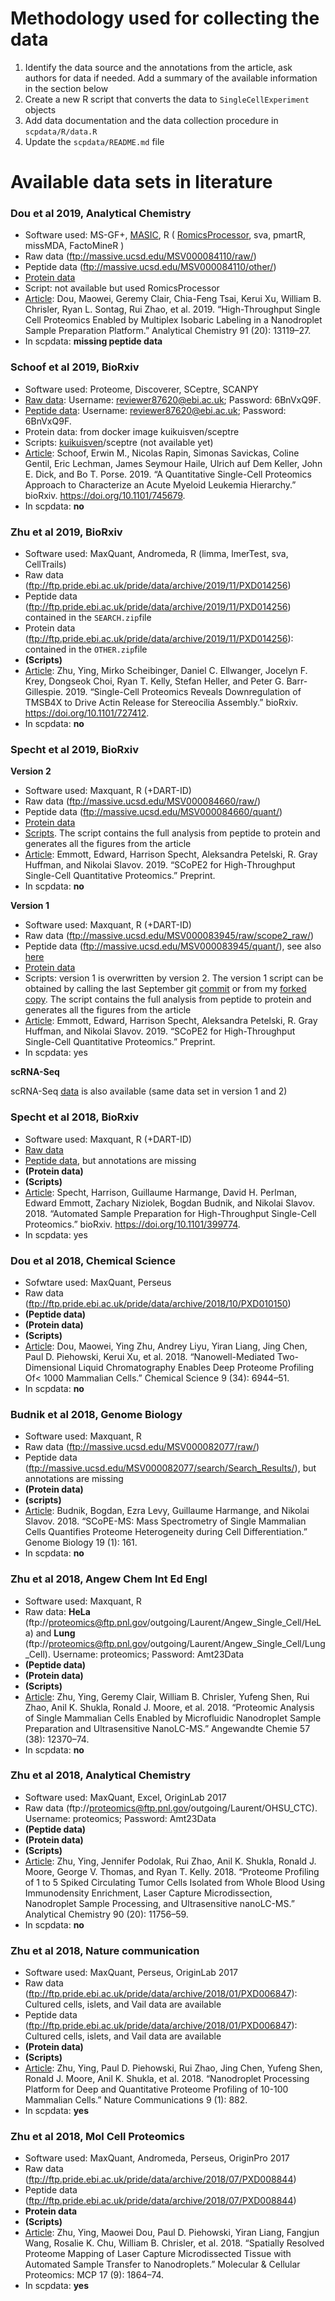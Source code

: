 
# Methodology used for collecting the data


1. Identify the data source and the annotations from the article, ask authors for data if needed. Add a summary of the available information in the section below
2. Create a new R script that converts the data to `SingleCellExperiment` objects
3. Add data documentation and the data collection procedure in `scpdata/R/data.R`
4. Update the `scpdata/README.md` file

# Available data sets in literature

### Dou et al 2019, Analytical Chemistry

- Software used: MS-GF+, [MASIC](https://github.com/PNNL-Comp-Mass-Spec/MASIC/releases/tag/v3.0.7111), R ( [RomicsProcessor](https://github.com/PNNL-Comp-Mass-Spec/RomicsProcessor), sva, pmartR, missMDA, FactoMineR ) 
- Raw data (ftp://massive.ucsd.edu/MSV000084110/raw/)
- Peptide data (ftp://massive.ucsd.edu/MSV000084110/other/)
- [Protein data](https://pubs.acs.org/doi/10.1021/acs.analchem.9b03349)
- Script: not available but used RomicsProcessor
- [Article](http://dx.doi.org/10.1021/acs.analchem.9b03349): Dou, Maowei, Geremy Clair, Chia-Feng Tsai, Kerui Xu, William B. Chrisler, Ryan L. Sontag, Rui Zhao, et al. 2019. “High-Throughput Single Cell Proteomics Enabled by Multiplex Isobaric Labeling in a Nanodroplet Sample Preparation Platform.” Analytical Chemistry 91 (20): 13119–27.
- In scpdata: **missing peptide data**

### Schoof et al 2019, BioRxiv

- Software used: Proteome, Discoverer, SCeptre, SCANPY
- [Raw data](https://www.ebi.ac.uk/pride/archive/projects/PXD015112/private): Username: reviewer87620@ebi.ac.uk; Password: 6BnVxQ9F. 
- [Peptide data](https://www.ebi.ac.uk/pride/archive/projects/PXD015112/private): Username: reviewer87620@ebi.ac.uk; Password: 6BnVxQ9F. 
- Protein data: from docker image kuikuisven/sceptre
- Scripts: [kuikuisven](https://github.com/kuikuisven)/sceptre (not available yet)
- [Article](http://dx.doi.org/10.1101/745679): Schoof, Erwin M., Nicolas Rapin, Simonas Savickas, Coline Gentil, Eric Lechman, James Seymour Haile, Ulrich auf Dem Keller, John E. Dick, and Bo T. Porse. 2019. “A Quantitative Single-Cell Proteomics Approach to Characterize an Acute Myeloid Leukemia Hierarchy.” bioRxiv. https://doi.org/10.1101/745679.
- In scpdata: **no**

### Zhu et al 2019, BioRxiv

- Software used: MaxQuant, Andromeda, R (limma, lmerTest, sva, CellTrails)
- Raw data (ftp://ftp.pride.ebi.ac.uk/pride/data/archive/2019/11/PXD014256)
- Peptide data (ftp://ftp.pride.ebi.ac.uk/pride/data/archive/2019/11/PXD014256) contained in the `SEARCH.zip`file
- Protein data (ftp://ftp.pride.ebi.ac.uk/pride/data/archive/2019/11/PXD014256): contained in the `OTHER.zip`file
- **(Scripts)**
- [Article](http://dx.doi.org/10.1101/727412): Zhu, Ying, Mirko Scheibinger, Daniel C. Ellwanger, Jocelyn F. Krey, Dongseok Choi, Ryan T. Kelly, Stefan Heller, and Peter G. Barr-Gillespie. 2019. “Single-Cell Proteomics Reveals Downregulation of TMSB4X to Drive Actin Release for Stereocilia Assembly.” bioRxiv. https://doi.org/10.1101/727412.
- In scpdata: **no**

### Specht et al 2019, BioRxiv

**Version 2**

- Software used: Maxquant, R (+DART-ID)
- Raw data (ftp://massive.ucsd.edu/MSV000084660/raw/)
- Peptide data (ftp://massive.ucsd.edu/MSV000084660/quant/)
- [Protein data](https://drive.google.com/open?id=1c5Z3b_2gOwDyHCLm9ycY3hXckY1GDd5L)
- [Scripts](https://github.com/SlavovLab/SCoPE2/tree/master/code). The script contains the full analysis from peptide to protein and generates all the figures from the article
- [Article](https://www.biorxiv.org/content/10.1101/647545v3.article-info): Emmott, Edward, Harrison Specht, Aleksandra Petelski, R. Gray Huffman, and Nikolai Slavov. 2019. “SCoPE2 for High-Throughput Single-Cell Quantitative Proteomics.” Preprint.
- In scpdata: **no**

**Version 1**

- Software used: Maxquant, R (+DART-ID)
- Raw data (ftp://massive.ucsd.edu/MSV000083945/raw/scope2_raw/)
- Peptide data (ftp://massive.ucsd.edu/MSV000083945/quant/), see also [here](https://drive.google.com/drive/folders/1cMQ-SIGpHwSfx9wJF2fIa-t8yX329LPM)
- [Protein data](https://scope2.slavovlab.net/docs/data)
- Scripts: version 1 is overwritten by version 2. The version 1 script can be obtained by calling the last September git [commit](https://github.com/SlavovLab/SCoPE2/commit/0f95bf4cb92df9a01168b25927f464d7194a5752) or from my [forked copy](https://github.com/UCLouvain-CBIO/scpScripts/tree/master/20191115-Specht2019/replicate%20specht/code). The script contains the full analysis from peptide to protein and generates all the figures from the article
- [Article](https://www.biorxiv.org/content/10.1101/665307v2): Emmott, Edward, Harrison Specht, Aleksandra Petelski, R. Gray Huffman, and Nikolai Slavov. 2019. “SCoPE2 for High-Throughput Single-Cell Quantitative Proteomics.” Preprint.
- In scpdata: yes

**scRNA-Seq**

scRNA-Seq [data](https://www.ncbi.nlm.nih.gov/geo/query/acc.cgi?acc=GSE142392) is also available (same data set in version 1 and 2)

### Specht et al 2018, BioRxiv

- Software used: Maxquant, R (+DART-ID)
- [Raw data](https://drive.google.com/drive/folders/15E8bkArJ5tV5gRJ3_o4DiowFJxzscVO_)
- [Peptide data](https://drive.google.com/drive/folders/19YG70I52DH5yETcZagdUjNZWNPs0JXVr?usp=sharing), but annotations are missing
- **(Protein data)**
- **(Scripts)**
- [Article](http://dx.doi.org/10.1101/399774): Specht, Harrison, Guillaume Harmange, David H. Perlman, Edward Emmott, Zachary Niziolek, Bogdan Budnik, and Nikolai Slavov. 2018. “Automated Sample Preparation for High-Throughput Single-Cell Proteomics.” bioRxiv. https://doi.org/10.1101/399774.
- In scpdata: yes

### Dou et al 2018, Chemical Science

- Sofwtare used: MaxQuant, Perseus
- Raw data (ftp://ftp.pride.ebi.ac.uk/pride/data/archive/2018/10/PXD010150)
- **(Peptide data)**
- **(Protein data)**
- **(Scripts)**
- [Article](https://pubs.rsc.org/en/content/articlehtml/2018/sc/c8sc02680g): Dou, Maowei, Ying Zhu, Andrey Liyu, Yiran Liang, Jing Chen, Paul D. Piehowski, Kerui Xu, et al. 2018. “Nanowell-Mediated Two-Dimensional Liquid Chromatography Enables Deep Proteome Profiling Of< 1000 Mammalian Cells.” Chemical Science  9 (34): 6944–51.
- In scpdata: **no**

### Budnik et al 2018, Genome Biology

- Software used: Maxquant, R
- Raw data (ftp://massive.ucsd.edu/MSV000082077/raw/)
- Peptide data (ftp://massive.ucsd.edu/MSV000082077/search/Search_Results/), but annotations are missing
- **(Protein data)**
- **(scripts)**
- [Article](http://dx.doi.org/10.1186/s13059-018-1547-5): Budnik, Bogdan, Ezra Levy, Guillaume Harmange, and Nikolai Slavov. 2018. “SCoPE-MS: Mass Spectrometry of Single Mammalian Cells Quantifies Proteome Heterogeneity during Cell Differentiation.” Genome Biology 19 (1): 161.
- In scpdata: **no**

### Zhu et al 2018, Angew Chem Int Ed Engl

- Software used: Maxquant, R 
- Raw data: **HeLa** (ftp://proteomics@ftp.pnl.gov/outgoing/Laurent/Angew_Single_Cell/HeLa) and **Lung** (ftp://proteomics@ftp.pnl.gov/outgoing/Laurent/Angew_Single_Cell/Lung_Cell). Username: proteomics; Password: Amt23Data
- **(Peptide data)**
- **(Protein data)**
- **(Scripts)**
- [Article](http://dx.doi.org/10.1002/anie.201802843): Zhu, Ying, Geremy Clair, William B. Chrisler, Yufeng Shen, Rui Zhao, Anil K. Shukla, Ronald J. Moore, et al. 2018. “Proteomic Analysis of Single Mammalian Cells Enabled by Microfluidic Nanodroplet Sample Preparation and Ultrasensitive NanoLC-MS.” Angewandte Chemie  57 (38): 12370–74.
- In scpdata: **no**

### Zhu et al 2018, Analytical Chemistry

- Software used: MaxQuant, Excel, OriginLab 2017
- Raw data (ftp://proteomics@ftp.pnl.gov/outgoing/Laurent/OHSU_CTC). Username: proteomics; Password:  Amt23Data
- **(Peptide data)**
- **(Protein data)**
- **(Scripts)**
- [Article](http://dx.doi.org/10.1021/acs.analchem.8b03268): Zhu, Ying, Jennifer Podolak, Rui Zhao, Anil K. Shukla, Ronald J. Moore, George V. Thomas, and Ryan T. Kelly. 2018. “Proteome Profiling of 1 to 5 Spiked Circulating Tumor Cells Isolated from Whole Blood Using Immunodensity Enrichment, Laser Capture Microdissection, Nanodroplet Sample Processing, and Ultrasensitive nanoLC-MS.” Analytical Chemistry 90 (20): 11756–59.
- In scpdata: **no**

### Zhu et al 2018, Nature communication 

- Software used: MaxQuant, Perseus, OriginLab 2017
- Raw data (ftp://ftp.pride.ebi.ac.uk/pride/data/archive/2018/01/PXD006847): Cultured cells, islets, and Vail data are available
- Peptide data (ftp://ftp.pride.ebi.ac.uk/pride/data/archive/2018/01/PXD006847): Cultured cells, islets, and Vail data are available
- **(Protein data)**
- **(Scripts)**
- [Article](http://dx.doi.org/10.1038/s41467-018-03367-w): Zhu, Ying, Paul D. Piehowski, Rui Zhao, Jing Chen, Yufeng Shen, Ronald J. Moore, Anil K. Shukla, et al. 2018. “Nanodroplet Processing Platform for Deep and Quantitative Proteome Profiling of 10-100 Mammalian Cells.” Nature Communications 9 (1): 882.
- In scpdata: **yes**

### Zhu et al 2018, Mol Cell Proteomics

- Software used: MaxQuant, Andromeda, Perseus, OriginPro  2017
- Raw data (ftp://ftp.pride.ebi.ac.uk/pride/data/archive/2018/07/PXD008844)
- Peptide data (ftp://ftp.pride.ebi.ac.uk/pride/data/archive/2018/07/PXD008844)
- **Protein data**
- **(Scripts)**
- [Article](http://dx.doi.org/10.1074/mcp.TIR118.000686): Zhu, Ying, Maowei Dou, Paul D. Piehowski, Yiran Liang, Fangjun Wang, Rosalie K. Chu, William B. Chrisler, et al. 2018. “Spatially Resolved Proteome Mapping of Laser Capture Microdissected Tissue with Automated Sample Transfer to Nanodroplets.” Molecular & Cellular Proteomics: MCP 17 (9): 1864–74.
- In scpdata: **yes**

